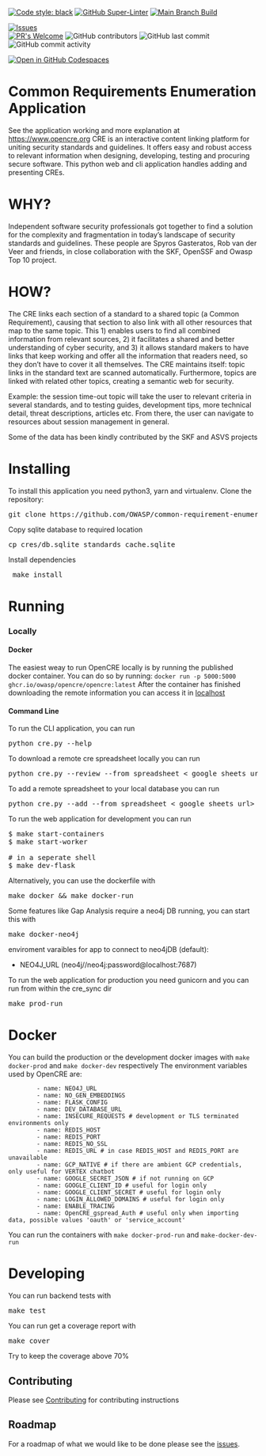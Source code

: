 

[![Code style: black](https://img.shields.io/badge/code%20style-black-000000.svg)](https://github.com/psf/black)
[![GitHub Super-Linter](https://github.com/OWASP/common-requirement-enumeration/workflows/Lint%20Code%20Base/badge.svg)](https://github.com/marketplace/actions/super-linter)
[![Main Branch Build](https://github.com/OWASP/common-requirement-enumeration/workflows/Test/badge.svg?branch=main)](https://github.com/OWASP/OWASP/common-requirement-enumeration/workflows/Test)

[![Issues](https://img.shields.io/github/issues/owasp/common-requirement-enumeration)](https://github.com/OWASP/common-requirement-enumeration/issues)  
[![PR's Welcome](https://img.shields.io/badge/PRs-welcome-brightgreen.svg?style=flat)](http://makeapullrequest.com)
![GitHub contributors](https://img.shields.io/github/contributors/owasp/common-requirement-enumeration)
![GitHub last commit](https://img.shields.io/github/last-commit/owasp/common-requirement-enumeration)
![GitHub commit activity](https://img.shields.io/github/commit-activity/y/owasp/common-requirement-enumeration)

[![Open in GitHub Codespaces](https://github.com/codespaces/badge.svg)](https://github.com/codespaces/new?hide_repo_select=true&ref=main&repo=400297709&machine=standardLinux32gb&devcontainer_path=.devcontainer%2Fdevcontainer.json&location=WestEurope)

# Common Requirements Enumeration Application

See the application working and more explanation at https://www.opencre.org
CRE is an interactive content linking platform for uniting security standards and guidelines. It offers easy and robust access to relevant information when designing, developing, testing and procuring secure software.
This python web and cli application handles adding and presenting CREs.

# WHY?

Independent software security professionals got together to find a solution for the complexity and fragmentation in today’s landscape of security standards and guidelines. These people are Spyros Gasteratos, Rob van der Veer and friends, in close collaboration with the SKF, OpenSSF and Owasp Top 10 project.

# HOW?

The CRE links each section of a standard to a shared topic (a Common Requirement), causing that section to also link with all other resources that map to the same topic. This 1) enables users to find all combined information from relevant sources, 2) it facilitates a shared and better understanding of cyber security, and 3) it allows standard makers to have links that keep working and offer all the information that readers need, so they don’t have to cover it all themselves. The CRE maintains itself: topic links in the standard text are scanned automatically. Furthermore, topics are linked with related other topics, creating a semantic web for security.

Example: the session time-out topic will take the user to relevant criteria in several standards, and to testing guides, development tips, more technical detail, threat descriptions, articles etc. From there, the user can navigate to resources about session management in general.


Some of the data has been kindly contributed by the SKF and ASVS projects

# Installing


To install this application you need python3, yarn and virtualenv.
Clone the repository:
<pre>git clone https://github.com/OWASP/common-requirement-enumeration </pre>

Copy sqlite database to required location
<pre>cp cres/db.sqlite standards_cache.sqlite</pre>

Install dependencies
<pre> make install </pre>


# Running

### Locally

#### Docker
The easiest weay to run OpenCRE locally is by running the published docker container.
You can do so by running:
`docker run -p 5000:5000  ghcr.io/owasp/opencre/opencre:latest`
After the container has finished downloading the remote information you can access it in [localhost](http://127.0.0.1:5000)

#### Command Line
To run the CLI application, you can run
<pre>python cre.py --help</pre>

To download a remote cre spreadsheet locally you can run
<pre>python cre.py --review --from_spreadsheet < google sheets url></pre>

To add a remote spreadsheet to your local database you can run
<pre>python cre.py --add --from_spreadsheet < google sheets url></pre>

To run the web application for development you can run
<pre>
$ make start-containers
$ make start-worker 

# in a seperate shell
$ make dev-flask
</pre>

Alternatively, you can use the dockerfile with
<pre>make docker && make docker-run</pre>

Some features like Gap Analysis require a neo4j DB running, you can start this with
<pre>make docker-neo4j</pre>
enviroment varaibles for app to connect to neo4jDB (default):
- NEO4J_URL (neo4j//neo4j:password@localhost:7687)

To run the web application for production you need gunicorn and you can run from within the cre_sync dir
<pre>make prod-run</pre>

# Docker
You can build the production or the development docker images with 
`make docker-prod` and `make docker-dev` respectively
The environment variables used by OpenCRE are:
```
        - name: NEO4J_URL
        - name: NO_GEN_EMBEDDINGS
        - name: FLASK_CONFIG
        - name: DEV_DATABASE_URL
        - name: INSECURE_REQUESTS # development or TLS terminated environments only
        - name: REDIS_HOST
        - name: REDIS_PORT
        - name: REDIS_NO_SSL
        - name: REDIS_URL # in case REDIS_HOST and REDIS_PORT are unavailable
        - name: GCP_NATIVE # if there are ambient GCP credentials, only useful for VERTEX chatbot
        - name: GOOGLE_SECRET_JSON # if not running on GCP
        - name: GOOGLE_CLIENT_ID # useful for login only
        - name: GOOGLE_CLIENT_SECRET # useful for login only
        - name: LOGIN_ALLOWED_DOMAINS # useful for login only
        - name: ENABLE_TRACING
        - name: OpenCRE_gspread_Auth # useful only when importing data, possible values 'oauth' or 'service_account'
```
You can run the containers with `make docker-prod-run` and `make-docker-dev-run`

# Developing

You can run backend tests with
<pre>make test</pre>
You can run get a coverage report with 
<pre>make cover</pre>
Try to keep the coverage above 70%

Contributing
---
Please see [Contributing](CONTRIBUTING.md) for contributing instructions

Roadmap
---
For a roadmap of what we would like to be done please see the [issues](https://github.com/OWASP/common-requirement-enumeration/issues).
